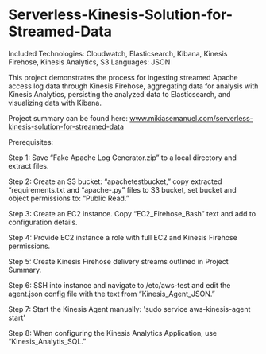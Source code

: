 # Serverless-Kinesis-Solution-for-Streamed-Data

Included Technologies: Cloudwatch, Elasticsearch, Kibana, Kinesis Firehose, Kinesis Analytics, S3
Languages: JSON

This project demonstrates the process for ingesting streamed Apache access log data through Kinesis Firehose, aggregating data for analysis with Kinesis Analytics, persisting the analyzed data to Elasticsearch, and visualizing data with Kibana.

Project summary can be found here: www.mikiasemanuel.com/serverless-kinesis-solution-for-streamed-data


Prerequisites:

Step 1: Save “Fake Apache Log Generator.zip” to a local directory and extract files.

Step 2: Create an S3 bucket: “apachetestbucket,” copy extracted “requirements.txt and “apache-.py” files to S3 bucket, set bucket and object permissions to: “Public Read.”

Step 3: Create an EC2 instance. Copy “EC2_Firehose_Bash” text and add to configuration details. 

Step 4: Provide EC2 instance a role with full EC2 and Kinesis Firehose permissions.

Step 5: Create Kinesis Firehose delivery streams outlined in Project Summary.

Step 6: SSH into instance and navigate to /etc/aws-test and edit the agent.json config file with the text from “Kinesis_Agent_JSON.”

Step 7: Start the Kinesis Agent manually: 'sudo service aws-kinesis-agent start'

Step 8: When configuring the Kinesis Analytics Application, use “Kinesis_Analytis_SQL.”
